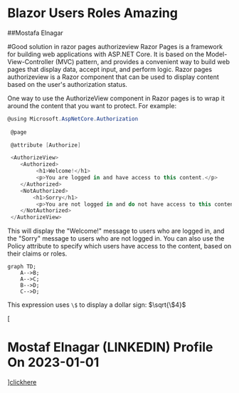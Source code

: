 # Blazor Users Roles Amazing
##Mostafa Elnagar

#Good solution in razor pages authorizeview
Razor Pages is a framework for building web applications with ASP.NET Core. It is based on the Model-View-Controller (MVC) pattern, and provides a convenient way to build web pages that display data, accept input, and perform logic. Razor pages authorizeview is a Razor component that can be used to display content based on the user's authorization status.

One way to use the AuthorizeView component in Razor pages is to wrap it around the content that you want to protect. For example:
 ```csharp
 @using Microsoft.AspNetCore.Authorization
  
  @page

  @attribute [Authorize]

  <AuthorizeView>
     <Authorized>
          <h1>Welcome!</h1>
          <p>You are logged in and have access to this content.</p>
     </Authorized>
     <NotAuthorized>
         <h1>Sorry</h1>
          <p>You are not logged in and do not have access to this content.</p>
     </NotAuthorized>
  </AuthorizeView>
```  
  
This will display the "Welcome!" message to users who are logged in, and the "Sorry" message to users who are not logged in. You can also use the Policy attribute to specify which users have access to the content, based on their claims or roles.

```mermaid
graph TD;
    A-->B;
    A-->C;
    B-->D;
    C-->D;
```

This expression uses `\$` to display a dollar sign: $\sqrt{\$4}$


[<h1>Mostaf Elnagar (LINKEDIN) Profile On 2023-01-01</h1>][clickhere](https://github.com/saskw2010/BlazorUsersRolesamazing/files/10368991/MostafelnagarLINKEDIN2023-01-01.pdf)
